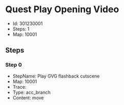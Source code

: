 # Quest Play Opening Video

- Id: 301230001
- Steps: 1
- Map: 10001

## Steps

### Step 0
- StepName:  Play GVG flashback cutscene
- Map:  10001
- Trace:  
- Type:  acc_branch
- Content:  move


